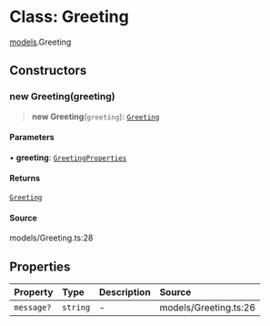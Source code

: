 # Class: Greeting

[models](../index.md).Greeting

## Constructors

### new Greeting(greeting)

> **new Greeting**(`greeting`): [`Greeting`](Greeting.md)

#### Parameters

• **greeting**: [`GreetingProperties`](../interfaces/GreetingProperties.md)

#### Returns

[`Greeting`](Greeting.md)

#### Source

models/Greeting.ts:28

## Properties

| Property | Type | Description | Source |
| :------ | :------ | :------ | :------ |
| `message?` | `string` | - | models/Greeting.ts:26 |
